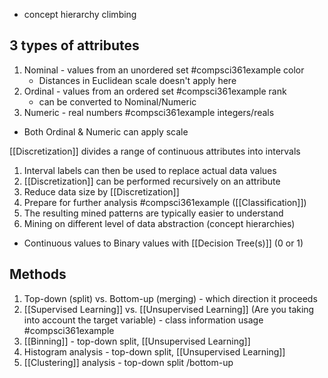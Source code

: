 - concept hierarchy climbing
## 3 types of attributes
1. Nominal - values from an unordered set #compsci361example color
	- Distances in Euclidean scale doesn't apply here
2. Ordinal - values from an ordered set #compsci361example rank
	- can be converted to Nominal/Numeric
3. Numeric - real numbers #compsci361example integers/reals
- Both Ordinal & Numeric can apply scale

[[Discretization]] divides a range of continuous attributes into intervals
1. Interval labels can then be used to replace actual data values
2. [[Discretization]] can be performed recursively on an attribute
3. Reduce data size by [[Discretization]]
4. Prepare for further analysis #compsci361example ([[Classification]])
5. The resulting mined patterns are typically easier to understand
6. Mining on different level of data abstraction (concept hierarchies)
- Continuous values to Binary values with [[Decision Tree(s)]] (0 or 1)

## Methods
1. Top-down (split) vs. Bottom-up (merging) - which direction it proceeds
2. [[Supervised Learning]] vs. [[Unsupervised Learning]] (Are you taking into account the target variable) - class information usage
#compsci361example 
1. [[Binning]] - top-down split, [[Unsupervised Learning]]
2. Histogram analysis - top-down split, [[Unsupervised Learning]]
3. [[Clustering]] analysis - top-down split /bottom-up